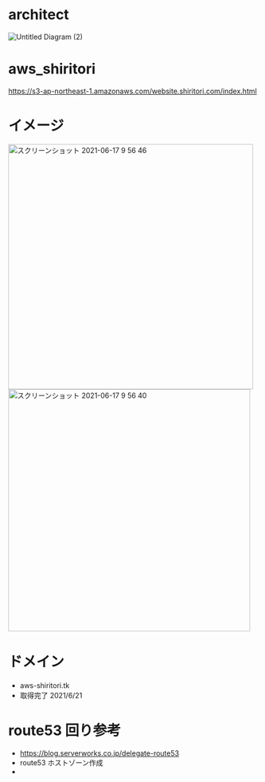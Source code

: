 # architect
![Untitled Diagram (2)](https://user-images.githubusercontent.com/22611735/117084518-5e0a0200-ad82-11eb-8f69-ea2db8fe700f.png)

# aws_shiritori
https://s3-ap-northeast-1.amazonaws.com/website.shiritori.com/index.html

# イメージ
<img width="492" alt="スクリーンショット 2021-06-17 9 56 46" src="https://user-images.githubusercontent.com/22611735/122314101-7c067d00-cf52-11eb-872a-c20319e53cb7.png">
<img width="486" alt="スクリーンショット 2021-06-17 9 56 40" src="https://user-images.githubusercontent.com/22611735/122314071-6ee98e00-cf52-11eb-93df-2258ec30b651.png">

# ドメイン
- aws-shiritori.tk　
- 取得完了 2021/6/21 

# route53 回り参考
- https://blog.serverworks.co.jp/delegate-route53
- route53 ホストゾーン作成
- 
